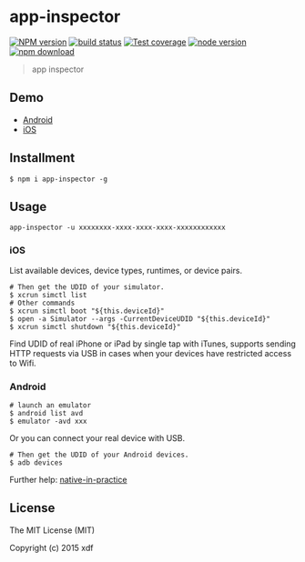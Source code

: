 # app-inspector

[![NPM version][npm-image]][npm-url]
[![build status][travis-image]][travis-url]
[![Test coverage][coveralls-image]][coveralls-url]
[![node version][node-image]][node-url]
[![npm download][download-image]][download-url]

[npm-image]: https://img.shields.io/npm/v/app-inspector.svg?style=flat-square
[npm-url]: https://npmjs.org/package/app-inspector
[travis-image]: https://img.shields.io/travis/xudafeng/app-inspector.svg?style=flat-square
[travis-url]: https://travis-ci.org/xudafeng/app-inspector
[coveralls-image]: https://img.shields.io/coveralls/xudafeng/app-inspector.svg?style=flat-square
[coveralls-url]: https://coveralls.io/r/xudafeng/app-inspector?branch=master
[node-image]: https://img.shields.io/badge/node.js-%3E=_4-green.svg?style=flat-square
[node-url]: http://nodejs.org/download/
[download-image]: https://img.shields.io/npm/dm/app-inspector.svg?style=flat-square
[download-url]: https://npmjs.org/package/app-inspector

> app inspector

## Demo

- [Android](http://ww4.sinaimg.cn/large/6d308bd9gw1f6jev6p7eog20uo0k0npk.gif)
- [iOS](http://ww2.sinaimg.cn/large/6d308bd9gw1f6jevlycr4g20uo0k0u13.gif)

## Installment

```shell
$ npm i app-inspector -g
```

## Usage

```shell
app-inspector -u xxxxxxxx-xxxx-xxxx-xxxx-xxxxxxxxxxxx
```

### iOS

List available devices, device types, runtimes, or device pairs.

```shell
# Then get the UDID of your simulator.
$ xcrun simctl list
# Other commands
$ xcrun simctl boot "${this.deviceId}"
$ open -a Simulator --args -CurrentDeviceUDID "${this.deviceId}"
$ xcrun simctl shutdown "${this.deviceId}"
```

Find UDID of real iPhone or iPad by single tap with iTunes, supports sending HTTP requests via USB in cases when your devices have restricted access to Wifi.

### Android

```shell
# launch an emulator
$ android list avd
$ emulator -avd xxx
```

Or you can connect your real device with USB.

```shell
# Then get the UDID of your Android devices.
$ adb devices
```

Further help: [native-in-practice](http://xudafeng.github.io/slide/archives/native-in-practice/)

## License

The MIT License (MIT)

Copyright (c) 2015 xdf
